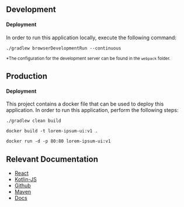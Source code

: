 ## Development

#### Deployment
In order to run this application locally, execute the following command:

```
./gradlew browserDevelopmentRun --continuous
```

<sub>*The configuration for the development server can be found in the `webpack` folder.<sub>

## Production

#### Deployment

This project contains a docker file that can be used to deploy this application. In order to run this application, 
perform the following steps:

```
./gradlew clean build
```

```
docker build -t lorem-ipsum-ui:v1 .
```

```
docker run -d -p 80:80 lorem-ipsum-ui:v1
```

## Relevant Documentation

  - [React](https://reactjs.org/docs/react-api.html)
  - [Kotlin-JS](https://kotlinlang.org/docs/js-get-started.html)
  - [Github](https://github.com/JetBrains/kotlin-wrappers) 
  - [Maven](https://mvnrepository.com/artifact/org.jetbrains.kotlin-wrappers)
  - [Docs](https://bulma.io/documentation/)
